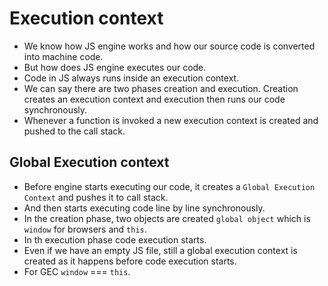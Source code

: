 # Execution context

- We know how JS engine works and how our source code is converted into machine code.
- But how does JS engine executes our code.
- Code in JS always runs inside an execution context.
- We can say there are two phases creation and execution. Creation creates an execution context and execution then runs our code synchronously.
- Whenever a function is invoked a new execution context is created and pushed to the call stack.

## Global Execution context

- Before engine starts executing our code, it creates a `Global Execution Context` and pushes it to call stack.
- And then starts executing code line by line synchronously.
- In the creation phase, two objects are created `global object` which is `window` for browsers and `this`.
- In th execution phase code execution starts.
- Even if we have an empty JS file, still a global execution context is created as it happens before code execution starts.
- For GEC `window` === `this`.
